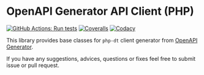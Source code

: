 # OpenAPI Generator API Client (PHP)

[![GitHub Actions: Run tests](https://github.com/Articus/OpenAPIGeneratorAPIClient-PHP/workflows/Run%20tests/badge.svg)](https://github.com/Articus/OpenAPIGeneratorAPIClient-PHP/actions?query=workflow%3A%22Run+tests%22)
[![Coveralls](https://coveralls.io/repos/github/Articus/OpenAPIGeneratorAPIClient-PHP/badge.svg?branch=master)](https://coveralls.io/github/Articus/OpenAPIGeneratorAPIClient-PHP?branch=master)
[![Codacy](https://app.codacy.com/project/badge/Grade/bc84881192634353891f070c63fbc2ec)](https://app.codacy.com/gh/Articus/OpenAPIGeneratorAPIClient-PHP/dashboard?utm_source=gh&utm_medium=referral&utm_content=&utm_campaign=Badge_grade)

This library provides base classes for `php-dt` client generator from [OpenAPI Generator](https://github.com/OpenAPITools/openapi-generator). 

If you have any suggestions, advices, questions or fixes feel free to submit issue or pull request.
